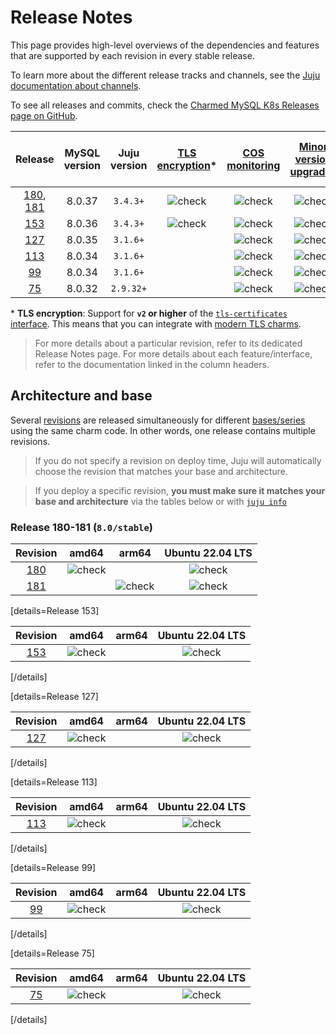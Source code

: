 # Release Notes

This page provides high-level overviews of the dependencies and features that are supported by each revision in every stable release.

To learn more about the different release tracks and channels, see the [Juju documentation about channels](https://juju.is/docs/juju/channel#heading--risk).

To see all releases and commits, check the [Charmed MySQL K8s Releases page on GitHub](https://github.com/canonical/mysql-k8s-operator/releases).

| Release | MySQL version | Juju version | [TLS encryption](/t/9655)* | [COS monitoring](/t/9981) | [Minor version upgrades](/t/11752) | [Cross-regional async replication](/t/13458) |
|:---:|:---:|:---:|:---:|:---:|:---:|:---:|
| [180], [181] | 8.0.37 | `3.4.3+` | ![check] | ![check] | ![check] | ![check] |
| [153] | 8.0.36 | `3.4.3+` | ![check] | ![check] | ![check] | ![check] |
| [127] | 8.0.35 | `3.1.6+` |  | ![check] | ![check] |  |
| [113] | 8.0.34 | `3.1.6+` |  | ![check] | ![check] |  |
| [99] | 8.0.34 | `3.1.6+` |  | ![check] | ![check] |  |
| [75] | 8.0.32 | `2.9.32+` |  | ![check] | ![check] |  |

\* **TLS encryption**: Support for **`v2` or higher** of the [`tls-certificates` interface](https://charmhub.io/tls-certificates-interface/libraries/tls_certificates). This means that you can integrate with [modern TLS charms](https://charmhub.io/topics/security-with-x-509-certificates).

>For more details about a particular revision, refer to its dedicated Release Notes page.
For more details about each feature/interface, refer to the documentation linked in the column headers.

## Architecture and base
Several [revisions](https://juju.is/docs/sdk/revision) are released simultaneously for different [bases/series](https://juju.is/docs/juju/base) using the same charm code. In other words, one release contains multiple revisions.

> If you do not specify a revision on deploy time, Juju will automatically choose the revision that matches your base and architecture.

> If you deploy a specific revision, **you must make sure it matches your base and architecture** via the tables below or with [`juju info`](https://juju.is/docs/juju/juju-info)

### Release 180-181 (`8.0/stable`)

| Revision | amd64 | arm64 | Ubuntu 22.04 LTS
|:--------:|:-----:|:-----:|:-----:|
|[180]  |![check] | | ![check]  |
|[181] |  | ![check]| ![check] |

[details=Release 153]

| Revision | amd64 | arm64 | Ubuntu 22.04 LTS
|:--------:|:-----:|:-----:|:-----:|
|[153] |![check]| | ![check]   |
[/details]

[details=Release 127]

| Revision | amd64 | arm64 | Ubuntu 22.04 LTS
|:--------:|:-----:|:-----:|:-----:|
|[127] |![check]| | ![check]   |
[/details]

[details=Release 113]

| Revision | amd64 | arm64 | Ubuntu 22.04 LTS
|:--------:|:-----:|:-----:|:-----:|
|[113] |![check]| | ![check]   |
[/details]

[details=Release 99]

| Revision | amd64 | arm64 | Ubuntu 22.04 LTS
|:--------:|:-----:|:-----:|:-----:|
|[99] |![check]| | ![check]   |
[/details]

[details=Release 75]

| Revision | amd64 | arm64 | Ubuntu 22.04 LTS
|:--------:|:-----:|:-----:|:-----:|
|[75] |![check]| | ![check]   |
[/details]

<!-- LINKS -->
[180]: /t/15276
[181]: /t/15276
[153]: /t/14072
[127]: /t/13522
[113]: /t/12221
[99]: /t/11880
[75]: /t/11879

<!-- BADGES -->
[check]: https://img.icons8.com/color/20/checkmark--v1.png